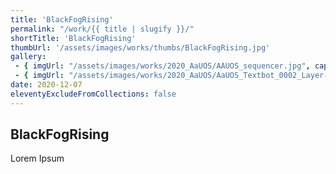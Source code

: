 ```yaml
---
title: 'BlackFogRising'
permalink: "/work/{{ title | slugify }}/"
shortTitle: 'BlackFogRising'
thumbUrl: '/assets/images/works/thumbs/BlackFogRising.jpg'
gallery:
 - { imgUrl: "/assets/images/works/2020_AaUOS/AAUOS_sequencer.jpg", caption: "" }
 - { imgUrl: "/assets/images/works/2020_AaUOS/AaUOS_Textbot_0002_Layer-20.jpg", caption: "" }
date: 2020-12-07
eleventyExcludeFromCollections: false
---
```



<div class="Grid Grid--gutters Grid--full large-Grid--fit">
  <div class="Grid-cell">
    <div class='headerGroup'>
      <h2>BlackFogRising</h2>
      <p>Lorem Ipsum</p>
    </div>
  </div>
</div>